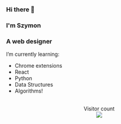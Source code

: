 ### Hi there 👋
### I'm Szymon 
### A web designer

I’m currently learning:
  - Chrome extensions
  - React
  - Python
  - Data Structures
  - Algorithms! 

<p align="center">
  <br>
  Visitor count
  <br>
  <img src="https://profile-counter.glitch.me/juancarlosjr97/count.svg" />
</p>
<!--
**Scorpio93x/Scorpio93x** is a ✨ _special_ ✨ repository because its `README.md` (this file) appears on your GitHub profile.

Here are some ideas to get you started:

- 🔭 I’m currently working on ...
- 🌱 I’m currently learning ...
- 👯 I’m looking to collaborate on ...
- 🤔 I’m looking for help with ...
- 💬 Ask me about ...
- 📫 How to reach me: ...
- 😄 Pronouns: ...
- ⚡ Fun fact: ...
-->
